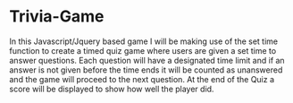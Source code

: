 # Trivia-Game

In this Javascript/Jquery based game I will be making use of the set time function to create a timed quiz game where users are given 
a set time to answer questions. Each question will have a designated time limit and if an answer is not given before the time ends it 
will be counted as unanswered and the game will proceed to the next question. At the end of the Quiz a score will be displayed to show 
how well the player did.
